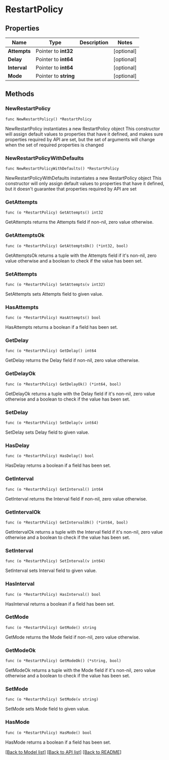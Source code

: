 # RestartPolicy

## Properties

Name | Type | Description | Notes
------------ | ------------- | ------------- | -------------
**Attempts** | Pointer to **int32** |  | [optional] 
**Delay** | Pointer to **int64** |  | [optional] 
**Interval** | Pointer to **int64** |  | [optional] 
**Mode** | Pointer to **string** |  | [optional] 

## Methods

### NewRestartPolicy

`func NewRestartPolicy() *RestartPolicy`

NewRestartPolicy instantiates a new RestartPolicy object
This constructor will assign default values to properties that have it defined,
and makes sure properties required by API are set, but the set of arguments
will change when the set of required properties is changed

### NewRestartPolicyWithDefaults

`func NewRestartPolicyWithDefaults() *RestartPolicy`

NewRestartPolicyWithDefaults instantiates a new RestartPolicy object
This constructor will only assign default values to properties that have it defined,
but it doesn't guarantee that properties required by API are set

### GetAttempts

`func (o *RestartPolicy) GetAttempts() int32`

GetAttempts returns the Attempts field if non-nil, zero value otherwise.

### GetAttemptsOk

`func (o *RestartPolicy) GetAttemptsOk() (*int32, bool)`

GetAttemptsOk returns a tuple with the Attempts field if it's non-nil, zero value otherwise
and a boolean to check if the value has been set.

### SetAttempts

`func (o *RestartPolicy) SetAttempts(v int32)`

SetAttempts sets Attempts field to given value.

### HasAttempts

`func (o *RestartPolicy) HasAttempts() bool`

HasAttempts returns a boolean if a field has been set.

### GetDelay

`func (o *RestartPolicy) GetDelay() int64`

GetDelay returns the Delay field if non-nil, zero value otherwise.

### GetDelayOk

`func (o *RestartPolicy) GetDelayOk() (*int64, bool)`

GetDelayOk returns a tuple with the Delay field if it's non-nil, zero value otherwise
and a boolean to check if the value has been set.

### SetDelay

`func (o *RestartPolicy) SetDelay(v int64)`

SetDelay sets Delay field to given value.

### HasDelay

`func (o *RestartPolicy) HasDelay() bool`

HasDelay returns a boolean if a field has been set.

### GetInterval

`func (o *RestartPolicy) GetInterval() int64`

GetInterval returns the Interval field if non-nil, zero value otherwise.

### GetIntervalOk

`func (o *RestartPolicy) GetIntervalOk() (*int64, bool)`

GetIntervalOk returns a tuple with the Interval field if it's non-nil, zero value otherwise
and a boolean to check if the value has been set.

### SetInterval

`func (o *RestartPolicy) SetInterval(v int64)`

SetInterval sets Interval field to given value.

### HasInterval

`func (o *RestartPolicy) HasInterval() bool`

HasInterval returns a boolean if a field has been set.

### GetMode

`func (o *RestartPolicy) GetMode() string`

GetMode returns the Mode field if non-nil, zero value otherwise.

### GetModeOk

`func (o *RestartPolicy) GetModeOk() (*string, bool)`

GetModeOk returns a tuple with the Mode field if it's non-nil, zero value otherwise
and a boolean to check if the value has been set.

### SetMode

`func (o *RestartPolicy) SetMode(v string)`

SetMode sets Mode field to given value.

### HasMode

`func (o *RestartPolicy) HasMode() bool`

HasMode returns a boolean if a field has been set.


[[Back to Model list]](../README.md#documentation-for-models) [[Back to API list]](../README.md#documentation-for-api-endpoints) [[Back to README]](../README.md)


